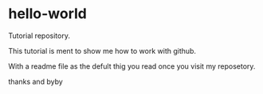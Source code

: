 # hello-world
Tutorial repository.

This tutorial is ment to show me how to work with github.

With a readme file as the defult thig you read once you visit my reposetory.

thanks and byby
